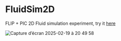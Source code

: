# FluidSim2D

FLIP + PIC 2D Fluid simulation experiment, try it <a href="https://fluid-sim2-d.vercel.app" target="_blank">here</a>
 
![Capture d’écran 2025-02-19 à 20 49 58](https://github.com/user-attachments/assets/f4ad9354-11b3-462d-9f1e-97a370200f1d)
